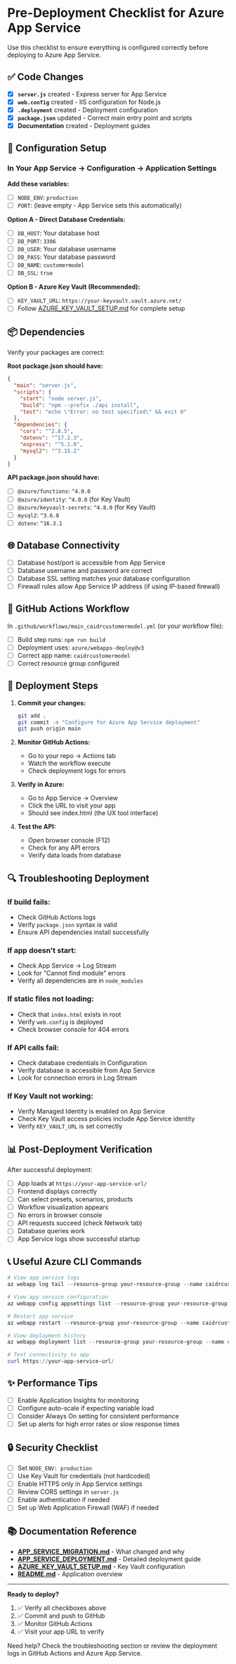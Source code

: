# Pre-Deployment Checklist for Azure App Service

Use this checklist to ensure everything is configured correctly before deploying to Azure App Service.

## ✅ Code Changes

- [x] **`server.js`** created - Express server for App Service
- [x] **`web.config`** created - IIS configuration for Node.js
- [x] **`.deployment`** created - Deployment configuration
- [x] **`package.json`** updated - Correct main entry point and scripts
- [x] **Documentation** created - Deployment guides

## 🔧 Configuration Setup

### In Your App Service → Configuration → Application Settings

**Add these variables:**

- [ ] `NODE_ENV`: `production`
- [ ] `PORT`: (leave empty - App Service sets this automatically)

**Option A - Direct Database Credentials:**
- [ ] `DB_HOST`: Your database host
- [ ] `DB_PORT`: `3306`
- [ ] `DB_USER`: Your database username
- [ ] `DB_PASS`: Your database password
- [ ] `DB_NAME`: `customermodel`
- [ ] `DB_SSL`: `true`

**Option B - Azure Key Vault (Recommended):**
- [ ] `KEY_VAULT_URL`: `https://your-keyvault.vault.azure.net/`
- [ ] Follow [AZURE_KEY_VAULT_SETUP.md](AZURE_KEY_VAULT_SETUP.md) for complete setup

## 📦 Dependencies

Verify your packages are correct:

**Root package.json should have:**
```json
{
  "main": "server.js",
  "scripts": {
    "start": "node server.js",
    "build": "npm --prefix ./api install",
    "test": "echo \"Error: no test specified\" && exit 0"
  },
  "dependencies": {
    "cors": "^2.8.5",
    "dotenv": "^17.2.3",
    "express": "^5.1.0",
    "mysql2": "^3.15.2"
  }
}
```

**API package.json should have:**
- [ ] `@azure/functions`: `^4.0.0`
- [ ] `@azure/identity`: `^4.0.0` (for Key Vault)
- [ ] `@azure/keyvault-secrets`: `^4.8.0` (for Key Vault)
- [ ] `mysql2`: `^3.6.0`
- [ ] `dotenv`: `^16.3.1`

## 🌐 Database Connectivity

- [ ] Database host/port is accessible from App Service
- [ ] Database username and password are correct
- [ ] Database SSL setting matches your database configuration
- [ ] Firewall rules allow App Service IP address (if using IP-based firewall)

## 📝 GitHub Actions Workflow

In `.github/workflows/main_caidrcustomermodel.yml` (or your workflow file):

- [ ] Build step runs: `npm run build`
- [ ] Deployment uses: `azure/webapps-deploy@v3`
- [ ] Correct app name: `caidrcustomermodel`
- [ ] Correct resource group configured

## 🚀 Deployment Steps

1. **Commit your changes:**
   ```bash
   git add .
   git commit -m "Configure for Azure App Service deployment"
   git push origin main
   ```

2. **Monitor GitHub Actions:**
   - Go to your repo → Actions tab
   - Watch the workflow execute
   - Check deployment logs for errors

3. **Verify in Azure:**
   - Go to App Service → Overview
   - Click the URL to visit your app
   - Should see index.html (the UX tool interface)

4. **Test the API:**
   - Open browser console (F12)
   - Check for any API errors
   - Verify data loads from database

## 🔍 Troubleshooting Deployment

### If build fails:
- Check GitHub Actions logs
- Verify `package.json` syntax is valid
- Ensure API dependencies install successfully

### If app doesn't start:
- Check App Service → Log Stream
- Look for "Cannot find module" errors
- Verify all dependencies are in `node_modules`

### If static files not loading:
- Check that `index.html` exists in root
- Verify `web.config` is deployed
- Check browser console for 404 errors

### If API calls fail:
- Check database credentials in Configuration
- Verify database is accessible from App Service
- Look for connection errors in Log Stream

### If Key Vault not working:
- Verify Managed Identity is enabled on App Service
- Check Key Vault access policies include App Service identity
- Verify `KEY_VAULT_URL` is set correctly

## 📊 Post-Deployment Verification

After successful deployment:

- [ ] App loads at `https://your-app-service-url/`
- [ ] Frontend displays correctly
- [ ] Can select presets, scenarios, products
- [ ] Workflow visualization appears
- [ ] No errors in browser console
- [ ] API requests succeed (check Network tab)
- [ ] Database queries work
- [ ] App Service logs show successful startup

## 📞 Useful Azure CLI Commands

```powershell
# View app service logs
az webapp log tail --resource-group your-resource-group --name caidrcustomermodel

# View app service configuration
az webapp config appsettings list --resource-group your-resource-group --name caidrcustomermodel

# Restart app service
az webapp restart --resource-group your-resource-group --name caidrcustomermodel

# View deployment history
az webapp deployment list --resource-group your-resource-group --name caidrcustomermodel

# Test connectivity to app
curl https://your-app-service-url/
```

## ✨ Performance Tips

- [ ] Enable Application Insights for monitoring
- [ ] Configure auto-scale if expecting variable load
- [ ] Consider Always On setting for consistent performance
- [ ] Set up alerts for high error rates or slow response times

## 🔒 Security Checklist

- [ ] Set `NODE_ENV: production`
- [ ] Use Key Vault for credentials (not hardcoded)
- [ ] Enable HTTPS only in App Service settings
- [ ] Review CORS settings in `server.js`
- [ ] Enable authentication if needed
- [ ] Set up Web Application Firewall (WAF) if needed

## 📚 Documentation Reference

- **[APP_SERVICE_MIGRATION.md](APP_SERVICE_MIGRATION.md)** - What changed and why
- **[APP_SERVICE_DEPLOYMENT.md](APP_SERVICE_DEPLOYMENT.md)** - Detailed deployment guide
- **[AZURE_KEY_VAULT_SETUP.md](AZURE_KEY_VAULT_SETUP.md)** - Key Vault configuration
- **[README.md](README.md)** - Application overview

---

**Ready to deploy?**

1. ✅ Verify all checkboxes above
2. ✅ Commit and push to GitHub
3. ✅ Monitor GitHub Actions
4. ✅ Visit your app URL to verify

Need help? Check the troubleshooting section or review the deployment logs in GitHub Actions and Azure App Service.
